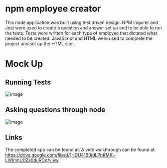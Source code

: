 # npm employee creator

This node application was built using test driven design. NPM Inquirer and Jest were used to create a question and answer set up and to be able to run the tests. Tests were written for each type of employee that dictated what needed to be created. JavaScript and HTML were used to complete the project and set up the HTML site. 

# Mock Up
## Running Tests
![image](https://user-images.githubusercontent.com/84876493/126570978-cb39e3eb-2b06-46ef-bace-5e80142575bf.png)
## Asking questions through node
![image](https://user-images.githubusercontent.com/84876493/126571050-b6bb04a8-c6fe-466a-909d-7b85226211d5.png)

## Links
The completed app can be found at:
A vide walkthrough can be found at: https://drive.google.com/file/d/1HDU41B0jdLPhKMKj-LWImhU0Za0duROq/view
